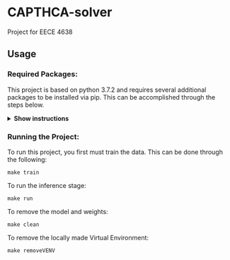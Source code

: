 # CAPTHCA-solver
Project for EECE 4638

## Usage
### Required Packages:
This project is based on python 3.7.2 and requires several additional packages to be installed via pip.  This can be accomplished through the steps below.

<details><summary><b>Show instructions</b></summary>
    <br />
    Creating a virtual environment is recommended if you do not wish to install
    various packages required to run this project into your python environment.
    To create a temporary environment local to this project:
    python3 -m venv env

1. (optional) Create a local virtual environment: 

    ```
    python3 -m venv env 
    source env/bin/activate
    ```

2. Install the packages listed in requirements.txt
    ```
    pip install -r requirements.txt
    ```

3. To exit the virtual environment:
    ```
    deactivate
    ```
</details>

### Running the Project:
To run this project, you first must train the data.  This can be done through the following:
```
make train
```

To run the inference stage:
```
make run
```

To remove the model and weights:
```
make clean
```

To remove the locally made Virtual Environment:
```
make removeVENV
```
